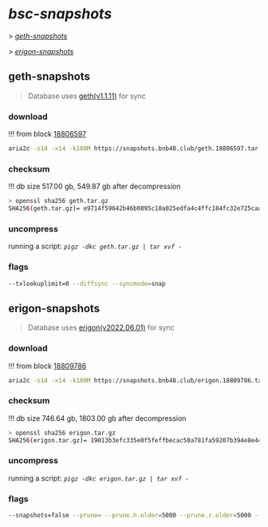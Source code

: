 # *bsc-snapshots*


*\> [geth-snapshots](#geth-snapshots)*

*\> [erigon-snapshots](#erigon-snapshots)*


## geth-snapshots


> Database uses [geth(v1.1.11)](https://github.com/bnb-chain/bsc/releases/tag/v1.1.11) for sync


### download

<!-- begin_geth -->

!!! from block [18806597](https://bscscan.com/block/18806597)
```bash
aria2c -s14 -x14 -k100M https://snapshots.bnb48.club/geth.18806597.tar.gz -o geth.tar.gz
```


### checksum


!!! db size 517.00 gb, 549.87 gb after decompression
```bash
> openssl sha256 geth.tar.gz
SHA256(geth.tar.gz)= e9714f59642b46b0895c10a025edfa4c4ffc184fc32e725caaa9673a07ef9b5e
```

<!-- end_geth -->

### uncompress


running a script: _`pigz -dkc geth.tar.gz | tar xvf -`_


### flags


```bash
--txlookuplimit=0 --diffsync --syncmode=snap
```


## erigon-snapshots


> Database uses [erigon(v2022.06.01)](https://github.com/ledgerwatch/erigon/releases/tag/v2022.06.01) for sync


### download

<!-- begin_erigon -->

!!! from block [18809786](https://bscscan.com/block/18809786)
```bash
aria2c -s14 -x14 -k100M https://snapshots.bnb48.club/erigon.18809786.tar.gz -o erigon.tar.gz
```


### checksum


!!! db size 746.64 gb, 1803.00 gb after decompression
```bash
> openssl sha256 erigon.tar.gz
SHA256(erigon.tar.gz)= 19013b3efc335e0f5feffbecac50a781fa59207b394e8e4474dedf2e0439deef
```

<!-- end_erigon -->

### uncompress


running a script: _`pigz -dkc erigon.tar.gz | tar xvf -`_


### flags


```bash
--snapshots=false --prune= --prune.h.older=5000 --prune.r.older=5000 --prune.t.older=5000 --prune.c.older=5000
```
